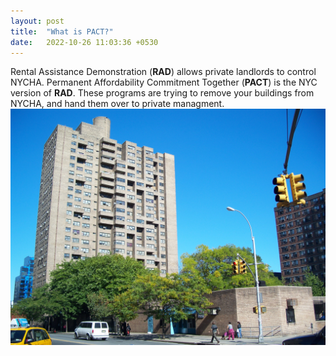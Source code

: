 ```yaml
---
layout: post
title:  "What is PACT?"
date:   2022-10-26 11:03:36 +0530
---
```

Rental Assistance Demonstration (**RAD**) allows private landlords to control NYCHA. Permanent Affordability Commitment Together (**PACT**) is the NYC version of **RAD**. These programs are trying to remove your buildings from NYCHA, and hand them over to private managment. 
![seward park extension](/assets/images/seward1.jpg)


